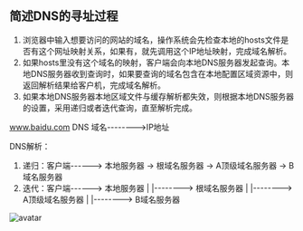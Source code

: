 ## 简述DNS的寻址过程

1.  浏览器中输入想要访问的网站的域名，操作系统会先检查本地的hosts文件是否有这个网址映射关系，如果有，就先调用这个IP地址映射，完成域名解析。
2.  如果hosts里没有这个域名的映射，客户端会向本地DNS服务器发起查询。本地DNS服务器收到查询时，如果要查询的域名包含在本地配置区域资源中，则返回解析结果给客户机，完成域名解析。
3.  如果本地DNS服务器本地区域文件与缓存解析都失效，则根据本地DNS服务器的设置，采用递归或者迭代查询，直至解析完成。

www.baidu.com
         DNS
域名-------->IP地址

DNS解析：
1.  递归：客户端------>  本地服务器 -> 根域名服务器 -> A顶级域名服务器 -> B域名服务器
2.  迭代：客户端------>  本地服务器
            |
            |--------> 根域名服务器
            |
            |--------> A顶级域名服务器
            |
            |--------> B域名服务器

![avatar](https://images2015.cnblogs.com/blog/464291/201707/464291-20170703113844956-354755333.jpg)
